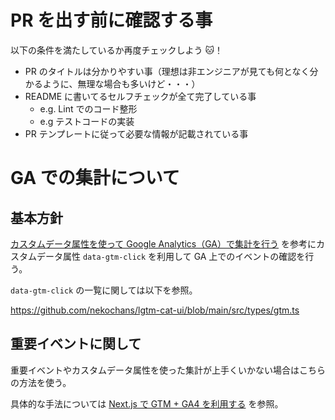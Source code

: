 # PR を出す前に確認する事

以下の条件を満たしているか再度チェックしよう 🐱！

- PR のタイトルは分かりやすい事（理想は非エンジニアが見ても何となく分かるように、無理な場合も多いけど・・・）
- README に書いてるセルフチェックが全て完了している事
  - e.g. Lint でのコード整形
  - e.g テストコードの実装
- PR テンプレートに従って必要な情報が記載されている事

# GA での集計について

## 基本方針

[カスタムデータ属性を使って Google Analytics（GA）で集計を行う](https://zenn.dev/keitakn/scraps/1b0bdea51150e7) を参考にカスタムデータ属性 `data-gtm-click` を利用して GA 上でのイベントの確認を行う。

`data-gtm-click` の一覧に関しては以下を参照。

https://github.com/nekochans/lgtm-cat-ui/blob/main/src/types/gtm.ts

## 重要イベントに関して

重要イベントやカスタムデータ属性を使った集計が上手くいかない場合はこちらの方法を使う。

具体的な手法については [Next.js で GTM + GA4 を利用する](https://zenn.dev/keitakn/articles/nextjs-google-tag-manager) を参照。
